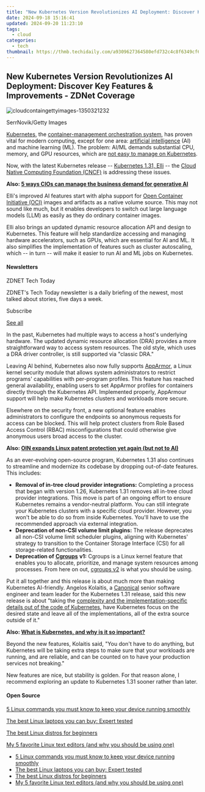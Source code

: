 ```yaml
---
title: "New Kubernetes Version Revolutionizes AI Deployment: Discover Key Features & Improvements - ZDNet Coverage"
date: 2024-09-18 15:16:41
updated: 2024-09-20 11:23:10
tags:
  - cloud
categories:
  - tech
thumbnail: https://thmb.techidaily.com/a9309627364580efd732c4c8f6349cf67c0dc25ea886bdb64936441ab4225274.png
---
```


## New Kubernetes Version Revolutionizes AI Deployment: Discover Key Features & Improvements - ZDNet Coverage

![cloudcontaingettyimages-1350321232](https://www.zdnet.com/a/img/resize/53c77a881c2c43320c363e8707dd45bf2e7ead53/2024/08/16/c788b0c4-9389-46fe-9c93-a5fe95fca04f/cloudcontaingettyimages-1350321232.jpg?auto=webp&width=1280)

SerrNovik/Getty Images

[Kubernetes](https://kubernetes.io/), the [container-management orchestration system](https://www.zdnet.com/article/what-is-kubernetes-and-why-is-it-so-important/), has proven vital for modern computing, except for one area: [artificial intelligence](https://www.zdnet.com/article/what-is-ai-heres-everything-you-need-to-know-about-artificial-intelligence/) (AI) and machine learning (ML). The problem: AI/ML demands substantial CPU, memory, and GPU resources, which are [not easy to manage on Kubernetes](https://www.kubermatic.com/blog/ai-and-machine-learning-integration-into-kubernetes/).

Now, with the latest Kubernetes release -- [Kubernetes 1.31, Elli](https://kubernetes.io/blog/2024/08/13/kubernetes-v1-31-release/) \-- the [Cloud Native Computing Foundation (CNCF)](https://www.cncf.io/) is addressing these issues.

**Also: [5 ways CIOs can manage the business demand for generative AI](https://www.zdnet.com/article/5-ways-cios-can-manage-the-business-demand-for-generative-ai/)**

Elli's improved AI features start with alpha support for [Open Container Initiative (OCI)](https://opencontainers.org/) images and artifacts as a native volume source. This may not sound like much, but it enables developers to switch out large language models (LLM) as easily as they do ordinary container images. 

Elli also brings an updated dynamic resource allocation API and design to Kubernetes. This feature will help standardize accessing and managing hardware accelerators, such as GPUs, which are essential for AI and ML. It also simplifies the implementation of features such as cluster autoscaling, which -- in turn -- will make it easier to run AI and ML jobs on Kubernetes. 

#### Newsletters

ZDNET Tech Today

ZDNET's Tech Today newsletter is a daily briefing of the newest, most talked about stories, five days a week.

 Subscribe

[See all](https://www.zdnet.com/newsletters/)

In the past, Kubernetes had multiple ways to access a host's underlying hardware. The updated dynamic resource allocation (DRA) provides a more straightforward way to access system resources. The old style, which uses a DRA driver controller, is still supported via "classic DRA."

Leaving AI behind, Kubernetes also now fully supports [AppArmor](https://apparmor.net/), a Linux kernel security module that allows system administrators to restrict programs' capabilities with per-program profiles. This feature has reached general availability, enabling users to set AppArmor profiles for containers directly through the Kubernetes API. Implemented properly, AppArmour support will help make Kubernetes clusters and workloads more secure. 

Elsewhere on the security front, a new optional feature enables administrators to configure the endpoints so anonymous requests for access can be blocked. This will help protect clusters from Role Based Access Control (RBAC) misconfigurations that could otherwise give anonymous users broad access to the cluster.

**Also: [OIN expands Linux patent protection yet again (but not to AI)](https://www.zdnet.com/article/oin-expands-linux-patent-protection-yet-again-but-not-to-ai/)**

As an ever-evolving open-source program, Kubernetes 1.31 also continues to streamline and modernize its codebase by dropping out-of-date features. This includes: 

* **Removal of in-tree cloud provider integrations:** Completing a process that began with version 1.26, Kubernetes 1.31 removes all in-tree cloud provider integrations. This move is part of an ongoing effort to ensure Kubernetes remains a vendor-neutral platform. You can still integrate your Kubernetes clusters with a specific cloud provider. However, you won't be able to do so from inside Kubernetes. You'll have to use the recommended approach via external integration.
* **Deprecation of non-CSI volume limit plugins:** The release deprecates all non-CSI volume limit scheduler plugins, aligning with Kubernetes' strategy to transition to the Container Storage Interface (CSI) for all storage-related functionalities.
* **Deprecation of** [**Cgroups**](https://man7.org/linux/man-pages/man7/cgroups.7.html) **v1:** Cgroups is a Linux kernel feature that enables you to allocate, prioritize, and manage system resources among processes. From here on out, [cgroups v2](https://kubernetes.io/docs/concepts/architecture/cgroups/) is what you should be using.

Put it all together and this release is about much more than making Kubernetes AI-friendly. Angelos Kolaitis, a [Canonical](https://canonical.com/) senior software engineer and team leader for the Kubernetes 1.31 release, said this new release is about "taking the [complexity and the implementation-specific details out of the code of Kubernetes](https://kubernetespodcast.com/episode/233-kubernetes-1.31/), have Kubernetes focus on the desired state and leave all of the implementations, all of the extra source outside of it."

**Also: [What is Kubernetes, and why is it so important?](https://www.zdnet.com/article/what-is-kubernetes-and-why-is-it-so-important/)**

Beyond the new features, Kolaitis said, "You don't have to do anything, but Kubernetes will be taking extra steps to make sure that your workloads are running, and are reliable, and can be counted on to have your production services not breaking." 

New features are nice, but stability is golden. For that reason alone, I recommend exploring an update to Kubernetes 1.31 sooner rather than later. 

#### Open Source

[5 Linux commands you must know to keep your device running smoothly](https://www.zdnet.com/article/5-linux-commands-you-must-know-to-keep-your-device-running-smoothly/ "5 Linux commands you must know to keep your device running smoothly")

[The best Linux laptops you can buy: Expert tested](https://www.zdnet.com/article/best-linux-laptop/ "The best Linux laptops you can buy: Expert tested")

[The best Linux distros for beginners](https://www.zdnet.com/article/best-linux-desktops-for-beginners/ "The best Linux distros for beginners")

[My 5 favorite Linux text editors (and why you should be using one)](https://www.zdnet.com/article/my-favorite-linux-text-editors-and-why-you-should-be-using-one/ "My 5 favorite Linux text editors (and why you should be using one)")

* [5 Linux commands you must know to keep your device running smoothly](https://www.zdnet.com/article/5-linux-commands-you-must-know-to-keep-your-device-running-smoothly/ "5 Linux commands you must know to keep your device running smoothly")
* [The best Linux laptops you can buy: Expert tested](https://www.zdnet.com/article/best-linux-laptop/ "The best Linux laptops you can buy: Expert tested")
* [The best Linux distros for beginners](https://www.zdnet.com/article/best-linux-desktops-for-beginners/ "The best Linux distros for beginners")
* [My 5 favorite Linux text editors (and why you should be using one)](https://www.zdnet.com/article/my-favorite-linux-text-editors-and-why-you-should-be-using-one/ "My 5 favorite Linux text editors (and why you should be using one)")

<ins class="adsbygoogle"
     style="display:block"
     data-ad-format="autorelaxed"
     data-ad-client="ca-pub-7571918770474297"
     data-ad-slot="1223367746"></ins>



<ins class="adsbygoogle"
     style="display:block"
     data-ad-client="ca-pub-7571918770474297"
     data-ad-slot="8358498916"
     data-ad-format="auto"
     data-full-width-responsive="true"></ins>
